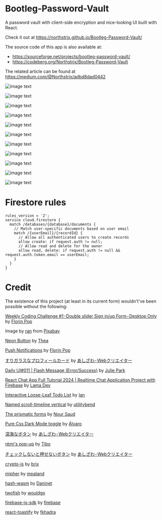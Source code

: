 # Bootleg-Password-Vault
A password vault with client-side encryption and nice-looking UI built with React.

Check it out at https://northstrix.github.io/Bootleg-Password-Vault/

The source code of this app is also available at:
- https://sourceforge.net/projects/bootleg-password-vault/
- https://codeberg.org/Northstrix/Bootleg-Password-Vault

The related article can be found at https://medium.com/@Northstrix/adbd8dad0442

![image text](https://github.com/Northstrix/Bootleg-Password-Vault/blob/main/media/Welcoming%20notice.png?raw=true)

![image text](https://github.com/Northstrix/Bootleg-Password-Vault/blob/main/media/Account%20Created%20Successfully%20Notification%20OK%20button%20is%20hovered.png?raw=true)

![image text](https://github.com/Northstrix/Bootleg-Password-Vault/blob/main/media/Username%20is%20already%20taken%20error.png?raw=true)

![image text](https://github.com/Northstrix/Bootleg-Password-Vault/blob/main/media/Account%20doesn't%20exist%20error.png?raw=true)

![image text](https://github.com/Northstrix/Bootleg-Password-Vault/blob/main/media/Underlying%20Cryptography.png?raw=true)

![image text](https://github.com/Northstrix/Bootleg-Password-Vault/blob/main/media/UI%20for%20user%20records%20(the%20Login%20from%20Medium%20line%20is%20hovered).png?raw=true)

![image text](https://github.com/Northstrix/Bootleg-Password-Vault/blob/main/media/UI%20for%20user%20records%20(dark%20mode).png?raw=true)

![image text](https://github.com/Northstrix/Bootleg-Password-Vault/blob/main/media/new%20record%20form.png?raw=true)

![image text](https://github.com/Northstrix/Bootleg-Password-Vault/blob/main/media/chrome_abF88M0q3k.gif?raw=true)

![image text](https://github.com/Northstrix/Bootleg-Password-Vault/blob/main/media/Confirm%20delete%20window%20(YES%20button%20is%20hovered).png?raw=true)

![image text](https://github.com/Northstrix/Bootleg-Password-Vault/blob/main/media/chrome_mr1DTLaXQY.gif?raw=true)

# Firestore rules

```
rules_version = '2';
service cloud.firestore {
  match /databases/{database}/documents {
    // Match user-specific documents based on user email
    match /{userEmail}/{recordId} {
      // Allow all authenticated users to create records
      allow create: if request.auth != null;
      // Allow read and delete for the owner
      allow read, delete: if request.auth != null && request.auth.token.email == userEmail;
    }
  }
}
```

# Credit

The existence of this project (at least in its current form) wouldn't've been possible without the following:

[Weekly Coding Challenge #1 - Double slider Sign in/up Form - Desktop Only](https://codepen.io/FlorinPop17/pen/vPKWjd) by [Florin Pop](https://codepen.io/FlorinPop17)

Image by [ran](https://pixabay.com/users/greissdesign-30789/?utm_source=link-attribution&utm_medium=referral&utm_campaign=image&utm_content=1905188) from [Pixabay](https://pixabay.com/?utm_source=link-attribution&utm_medium=referral&utm_campaign=image&utm_content=1905188)

[Neon Button](https://codepen.io/HighFlyer/pen/WNXRZBv) by [Thea](https://codepen.io/HighFlyer)

[Push Notifications](https://codepen.io/FlorinPop17/pen/xxORmaB) by [Florin Pop](https://codepen.io/FlorinPop17)

[すりガラスなプロフィールカード](https://codepen.io/ash_creator/pen/zYaPZLB) by [あしざわ - Webクリエイター](https://codepen.io/ash_creator)

[Daily UI#011 | Flash Message (Error/Success)](https://codepen.io/juliepark/pen/vjMOKQ) by [Julie Park](https://codepen.io/juliepark)

[React Chat App Full Tutorial 2024 | Realtime Chat Application Project with Firebase](https://www.youtube.com/watch?v=domt_Sx-wTY) by [Lama Dev](https://www.youtube.com/@LamaDev)

[Interactive Loose-Leaf Todo List](https://codepen.io/IanWoodard/pen/eYyVzzq) by [Ian](https://codepen.io/IanWoodard)

[Named scroll-timeline vertical](https://codepen.io/utilitybend/pen/VwBRNwm) by [utilitybend](https://codepen.io/utilitybend)

[The prismatic forms](https://codepen.io/nourabusoud/pen/BxJbjJ) by [Nour Saud](https://codepen.io/nourabusoud)

[Pure Css Dark Mode toggle](https://codepen.io/alvarotrigo/pen/wvPRrZW) by [Álvaro](https://codepen.io/alvarotrigo)

[深海なボタン](https://codepen.io/ash_creator/pen/GRGZYyV) by [あしざわ - Webクリエイター](https://codepen.io/ash_creator)

[rémi's pop-up](https://codepen.io/Gthibaud/pen/MqpmXE) by [Tibo](https://codepen.io/Gthibaud)

[チェックしないと押せないボタン](https://codepen.io/ash_creator/pen/JjZReNm) by [あしざわ - Webクリエイター](https://codepen.io/ash_creator)

[crypto-js](https://github.com/brix/crypto-js) by [brix](https://github.com/brix)

[mipher](https://github.com/mpaland/mipher) by [mpaland](https://github.com/mpaland)

[hash-wasm](https://github.com/Daninet/hash-wasm) by [Daninet](https://github.com/Daninet)

[twofish](https://github.com/wouldgo/twofish) by [wouldgo](https://github.com/wouldgo)

[firebase-js-sdk](https://github.com/firebase/firebase-js-sdk) by [firebase](https://github.com/firebase/firebase-js-sdk)

[react-toastify](https://github.com/fkhadra/react-toastify) by [fkhadra](https://github.com/fkhadra)
